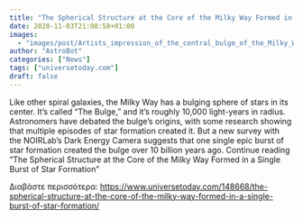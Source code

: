 ```yaml
---
title: "The Spherical Structure at the Core of the Milky Way Formed in a Single Burst of Star Formation"
date: 2020-11-03T21:08:58+01:00
images:
  - "images/post/Artists_impression_of_the_central_bulge_of_the_Milky_Way-2000x1200.jpg"
author: "AstroBot"
categories: ["News"]
tags: ["universetoday.com"]
draft: false
---
```


Like other spiral galaxies, the Milky Way has a bulging sphere of stars in its center. It’s called “The Bulge,” and it’s roughly 10,000 light-years in radius. Astronomers have debated the bulge’s origins, with some research showing that multiple episodes of star formation created it. But a new survey with the NOIRLab’s Dark Energy Camera suggests that one single epic burst of star formation created the bulge over 10 billion years ago. Continue reading “The Spherical Structure at the Core of the Milky Way Formed in a Single Burst of Star Formation” 

Διαβάστε περισσότερα: https://www.universetoday.com/148668/the-spherical-structure-at-the-core-of-the-milky-way-formed-in-a-single-burst-of-star-formation/
